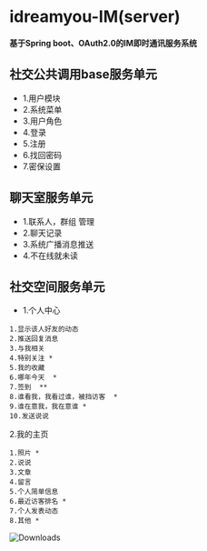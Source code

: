 # idreamyou-IM(server)


**基于Spring boot、OAuth2.0的IM即时通讯服务系统**  

## 社交公共调用base服务单元
* 1.用户模块
* 2.系统菜单
* 3.用户角色
* 4.登录
* 5.注册
* 6.找回密码
* 7.密保设置

## 聊天室服务单元
* 1.联系人，群组 管理
* 2.聊天记录
* 3.系统广播消息推送
* 4.不在线就未读
## 社交空间服务单元
* 1.个人中心
````
1.显示该人好友的动态
2.推送回复消息
3.与我相关
4.特别关注 *
5.我的收藏
6.哪年今天  *
7.签到  **
8.谁看我，我看过谁，被挡访客  *
9.谁在意我，我在意谁 *
10.发送说说 
````
2.我的主页
````
1.照片 *
2.说说
3.文章
4.留言 
5.个人简单信息
6.最近访客排名 *
7.个人发表动态
8.其他 *
````
<img src="https://img.shields.io/badge/Spring%20Boot-2.0.7.RELEASE-blue.svg" alt="Downloads">

